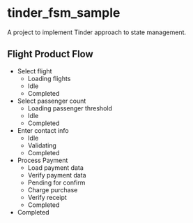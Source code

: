 # tinder_fsm_sample

A project to implement Tinder approach to state management.

## Flight Product Flow

* Select flight
    * Loading flights
    * Idle
    * Completed
* Select passenger count
    * Loading passenger threshold
    * Idle
    * Completed
* Enter contact info
    * Idle
    * Validating
    * Completed
* Process Payment
    * Load payment data
    * Verify payment data
    * Pending for confirm
    * Charge purchase
    * Verify receipt
    * Completed
* Completed

